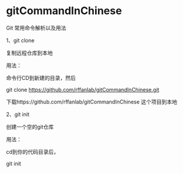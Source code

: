 # gitCommandInChinese
Git 常用命令解析以及用法

1、git clone 

复制远程仓库到本地

用法：


命令行CD到新建的目录，然后

git clone https://github.com/rffanlab/gitCommandInChinese.git

下载https://github.com/rffanlab/gitCommandInChinese 这个项目到本地

2、git init

创建一个空的git仓库

用法：

cd到你的代码目录后，

git init
